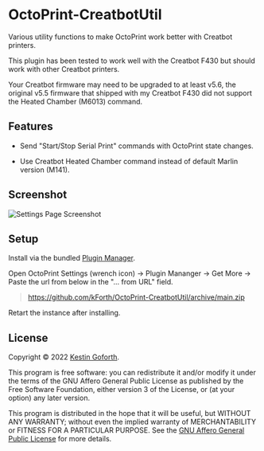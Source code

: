# OctoPrint-CreatbotUtil

Various utility functions to make OctoPrint work better with Creatbot printers.

This plugin has been tested to work well with the Creatbot F430 but should work with other Creatbot printers.

Your Creatbot firmware may need to be upgraded to at least v5.6, the original v5.5 firmware that shipped with my Creatbot F430 did not support the Heated Chamber (M6013) command.

## Features

- Send "Start/Stop Serial Print" commands with OctoPrint state changes.

- Use Creatbot Heated Chamber command instead of default Marlin version (M141).

## Screenshot

![Settings Page Screenshot](https://github.com/kForth/OctoPrint-CreatbotUtil/blob/media/octoprint-creatbot-util-settings-screenshot.png?raw=true)

## Setup

Install via the bundled [Plugin Manager](https://docs.octoprint.org/en/master/bundledplugins/pluginmanager.html).

Open OctoPrint Settings (wrench icon) -> Plugin Mananger -> Get More -> Paste the url from below in the "... from URL" field. 

> https://github.com/kForth/OctoPrint-CreatbotUtil/archive/main.zip

Retart the instance after installing.


## License

Copyright © 2022 [Kestin Goforth](http://github.com/kforth/).

This program is free software: you can redistribute it and/or modify it under the terms of the GNU Affero General Public License as published by the Free Software Foundation, either version 3 of the License, or (at your option) any later version.

This program is distributed in the hope that it will be useful, but WITHOUT ANY WARRANTY; without even the implied warranty of MERCHANTABILITY or FITNESS FOR A PARTICULAR PURPOSE.  See the [GNU Affero General Public License](https://www.gnu.org/licenses/agpl-3.0.en.html) for more details.